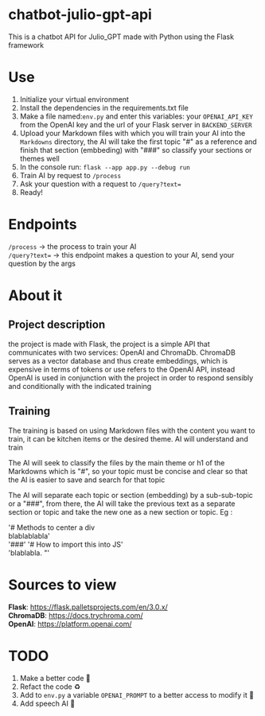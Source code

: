 # chatbot-julio-gpt-api
This is a chatbot API for Julio_GPT made with Python using the Flask framework

# Use

1. Initialize your virtual environment
2. Install the dependencies in the requirements.txt file
3. Make a file named:<code>env.py</code> and enter this variables: your <code>OPENAI_API_KEY</code> from the OpenAI key and the url of your Flask server in <code>BACKEND_SERVER</code>
4. Upload your Markdown files with which you will train your AI into the <code>Markdowns</code> directory, the AI will take the first topic "#" as a reference and finish that section (embbeding) with "###" so classify your sections or themes well
5. In the console run: <code>flask --app app.py --debug run</code>
6. Train AI by request to <code>/process</code>
7. Ask your question with a request to <code>/query?text=</code>
8. Ready!

# Endpoints

<code>/process</code> -> the process to train your AI <br>
<code>/query?text=</code> -> this endpoint makes a question to your AI, send your question by the args

# About it

## Project description
the project is made with Flask, the project is a simple API that communicates with two services: OpenAI and ChromaDb.
ChromaDB serves as a vector database and thus create embeddings, which is expensive in terms of tokens or use refers to the OpenAI API, instead OpenAI is used in conjunction with the project in order to respond sensibly and conditionally with the indicated training

## Training
The training is based on using Markdown files with the content you want to train, it can be kitchen items or the desired theme. AI will understand and train

The AI will seek to classify the files by the main theme or h1 of the Markdowns which is "#", so your topic must be concise and clear so that the AI is easier to save and search for that topic

The AI will separate each topic or section (embedding) by a sub-sub-topic or a "###", from there, the AI will take the previous text as a separate section or topic and take the new one as a new section or topic. Eg :

'# Methods to center a div <br>
blablablabla' <br>
'###'
'# How to import this into JS' <br>
'blablabla. "'

# Sources to view

<strong>Flask</strong>: <https://flask.palletsprojects.com/en/3.0.x/>  <br>
<strong>ChromaDB</strong>: <https://docs.trychroma.com/> <br>
<strong>OpenAI</strong>: <https://platform.openai.com/> <br>

# TODO
1. Make a better code :poop:
2. Refact the code ♻️
3. Add to <code>env.py</code> a variable <code>OPENAI_PROMPT</code> to a better access to modify it 🔨
4. Add speech AI 🤖

